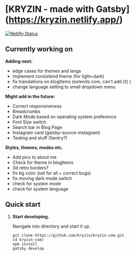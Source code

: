 # [KRYZIN - made with Gatsby] (https://kryzin.netlify.app/)

[![Netlify Status](https://api.netlify.com/api/v1/badges/057db4e3-0b0b-4fa6-9ff0-df60a20f3780/deploy-status)](https://app.netlify.com/sites/kryzin/deploys)

## Currently working on

**Adding next:**

- edge cases for themes and langs
- implement consistend theme (for light+dark)
- fix translations on blogItems (extends com, can't add {t} )
- change language setting to small dropdown menu

**Might add in the future:**

- Correct responsiveness
- Breadcrumbs
- Dark Mode based on operating system preference
- Font Size switch
- Search bar in Blog Page
- Instagram card (gatsby-source-instagram)
- Testing and stuff (Sentry?)

**Styles, themes, modes etc.**

- Add pics to about me
- Check for theme in blogItems
- 3d retro borders?
- fix bg color (set for all + correct bugs)
- fix moving dark mode switch
- check for system mode
- check for system language

## Quick start

1. **Start developing.**

    Navigate into directory and start it up.

    ```shell
    git clone https://github.com/kryzin/kryzin-com.git
    cd kryzin-com/
    npm install
    gatsby develop
    ```
